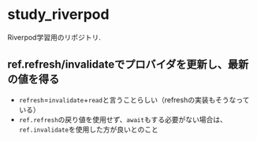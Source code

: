 # study_riverpod

Riverpod学習用のリポジトリ.

## ref.refresh/invalidateでプロバイダを更新し、最新の値を得る

* `refresh`=`invalidate`+`read`と言うことらしい（refreshの実装もそうなっている）
* `ref.refresh`の戻り値を使用せず、`await`もする必要がない場合は、`ref.invalidate`を使用した方が良いとのこと

